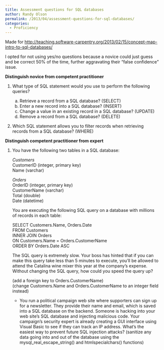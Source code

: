 ```yaml
---
title: Assessment questions for SQL databases
author: Randy Olson
permalink: /2013/04/assessment-questions-for-sql-databases/
categories:
  - Proficiency
---
```

Made for <a href="http://teaching.software-carpentry.org/2013/02/15/concept-map-intro-to-sql-databases/" target="_blank">http://teaching.software-carpentry.org/2013/02/15/concept-map-intro-to-sql-databases/</a>

I opted for not using yes/no questions because a novice could just guess and be correct 50% of the time, further aggravating their &#8220;false confidence&#8221; issue.

**Distinguish novice from competent practitioner**

1.  What type of SQL statement would you use to perform the following queries?</p> <ol type="a">
      <li>
        Retrieve a record from a SQL database? (SELECT)
      </li>
      <li>
        Enter a new record into a SQL database? (INSERT)
      </li>
      <li>
        Change a value in an existing record in a SQL database? (UPDATE)
      </li>
      <li>
        Remove a record from a SQL database? (DELETE)
      </li>
    </ol>

2.  Which SQL statement allows you to filter records when retrieving records from a SQL database? (WHERE)

**Distinguish competent practitioner from expert**

1.  You have the following two tables in a SQL database:</p> 
    *Customers*  
    CustomerID (integer, primary key)  
    Name (varchar)
    
    *Orders*  
    OrderID (integer, primary key)  
    CustomerName (varchar)  
    Total (double)  
    Date (datetime)
    
    You are executing the following SQL query on a database with millions of records in each table:
    
    SELECT Customers.Name, Orders.Date  
    FROM Customers  
    INNER JOIN Orders  
    ON Customers.Name = Orders.CustomerName  
    ORDER BY Orders.Date ASC
    
    The SQL query is extremely slow. Your boss has hinted that if you can make this query take less than 5 minutes to execute, you&#8217;ll be allowed to attend the Catalina wine mixer this year at the company&#8217;s expense. Without changing the SQL query, how could you speed the query up?
    
    (add a foreign key to Orders.CustomerName)  
    (change Customers.Name and Orders.CustomerName to an integer field instead) </li> 
    *   You run a political campaign web site where supporters can sign up for a newsletter. They provide their name and email, which is saved into a SQL database on the backend. Someone is hacking into your web site&#8217;s SQL database and injecting malicious code. Your campaign&#8217;s security expert is already creating a GUI interface using Visual Basic to see if they can track an IP address. What&#8217;s the easiest way to prevent future SQL injection attacks? 
        (sanitize any data going into and out of the database using the mysql\_real\_escape_string() and htmlspecialchars() functions)</li> </ol>
